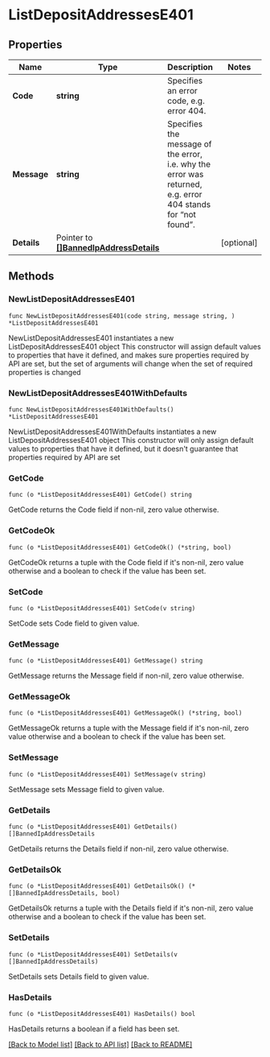# ListDepositAddressesE401

## Properties

Name | Type | Description | Notes
------------ | ------------- | ------------- | -------------
**Code** | **string** | Specifies an error code, e.g. error 404. | 
**Message** | **string** | Specifies the message of the error, i.e. why the error was returned, e.g. error 404 stands for “not found”. | 
**Details** | Pointer to [**[]BannedIpAddressDetails**](BannedIpAddressDetails.md) |  | [optional] 

## Methods

### NewListDepositAddressesE401

`func NewListDepositAddressesE401(code string, message string, ) *ListDepositAddressesE401`

NewListDepositAddressesE401 instantiates a new ListDepositAddressesE401 object
This constructor will assign default values to properties that have it defined,
and makes sure properties required by API are set, but the set of arguments
will change when the set of required properties is changed

### NewListDepositAddressesE401WithDefaults

`func NewListDepositAddressesE401WithDefaults() *ListDepositAddressesE401`

NewListDepositAddressesE401WithDefaults instantiates a new ListDepositAddressesE401 object
This constructor will only assign default values to properties that have it defined,
but it doesn't guarantee that properties required by API are set

### GetCode

`func (o *ListDepositAddressesE401) GetCode() string`

GetCode returns the Code field if non-nil, zero value otherwise.

### GetCodeOk

`func (o *ListDepositAddressesE401) GetCodeOk() (*string, bool)`

GetCodeOk returns a tuple with the Code field if it's non-nil, zero value otherwise
and a boolean to check if the value has been set.

### SetCode

`func (o *ListDepositAddressesE401) SetCode(v string)`

SetCode sets Code field to given value.


### GetMessage

`func (o *ListDepositAddressesE401) GetMessage() string`

GetMessage returns the Message field if non-nil, zero value otherwise.

### GetMessageOk

`func (o *ListDepositAddressesE401) GetMessageOk() (*string, bool)`

GetMessageOk returns a tuple with the Message field if it's non-nil, zero value otherwise
and a boolean to check if the value has been set.

### SetMessage

`func (o *ListDepositAddressesE401) SetMessage(v string)`

SetMessage sets Message field to given value.


### GetDetails

`func (o *ListDepositAddressesE401) GetDetails() []BannedIpAddressDetails`

GetDetails returns the Details field if non-nil, zero value otherwise.

### GetDetailsOk

`func (o *ListDepositAddressesE401) GetDetailsOk() (*[]BannedIpAddressDetails, bool)`

GetDetailsOk returns a tuple with the Details field if it's non-nil, zero value otherwise
and a boolean to check if the value has been set.

### SetDetails

`func (o *ListDepositAddressesE401) SetDetails(v []BannedIpAddressDetails)`

SetDetails sets Details field to given value.

### HasDetails

`func (o *ListDepositAddressesE401) HasDetails() bool`

HasDetails returns a boolean if a field has been set.


[[Back to Model list]](../README.md#documentation-for-models) [[Back to API list]](../README.md#documentation-for-api-endpoints) [[Back to README]](../README.md)


